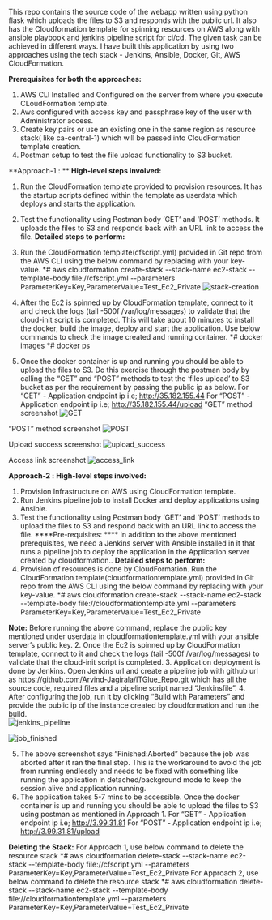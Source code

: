 This repo contains the source code of the webapp written using python flask which uploads the files to S3 and responds with the public url. It also has the Cloudformation template for spinning resources on AWS along with ansible playbook and jenkins pipeline script for ci/cd. The given task can be achieved in different ways. I have built this application by using two approaches using the tech stack - Jenkins, Ansible, Docker, Git, AWS CloudFormation.

**Prerequisites for both the approaches:**
1. AWS CLI Installed and Configured on the server from where you execute CLoudFormation template.
2. Aws configured with access key and passphrase key of the user with Administrator access.
3. Create key pairs or use an existing one in the same region as resource stack( like ca-central-1) which will be passed into CloudFormation template creation. 
4. Postman setup to test the file upload functionality to S3 bucket.

**Approach-1 : **
**High-level steps involved:**
1. Run the CloudFormation template provided to provision resources. It has the startup scripts defined within the template as userdata which deploys and starts the application.
2. Test the functionality using Postman body ‘GET’ and ‘POST’ methods. It  uploads the files to S3 and responds back with an URL link to access the file.
**Detailed steps to perform:**
1. Run the CloudFormation template(cfscript.yml) provided in Git repo from the AWS CLI using the below command by replacing with your key-value.
   	*# aws cloudformation create-stack --stack-name ec2-stack --template-body file://cfscript.yml --parameters ParameterKey=Key,ParameterValue=Test_Ec2_Private
      ![stack-creation](https://user-images.githubusercontent.com/33229776/127478053-0e087f79-8709-454d-8a7d-c9c081d3dc50.jpeg)

2. After the Ec2 is spinned up by CloudFormation template, connect to it and check the logs (tail -500f /var/log/messages) to validate that the cloud-init script is completed. This will take about 10 minutes to install the docker, build the image, deploy  and start the application. Use below commands to check the image created and running container.
     *# docker images
     *# docker ps
3. Once the docker container is up and running you should be able to upload the files to S3. Do this exercise through the postman body by calling the “GET” and “POST” methods to test the ‘files upload’ to S3 bucket as per the requirement by passing the public ip as below. 
     For “GET” - Application endpoint ip i.e; http://35.182.155.44
     For “POST” - Application endpoint ip i.e; http://35.182.155.44/upload 
“GET” method screenshot
![GET](https://user-images.githubusercontent.com/33229776/127474286-ab10ef23-a5d0-4e24-aeee-68a824966c69.jpeg)

“POST” method screenshot
![POST](https://user-images.githubusercontent.com/33229776/127474335-273423a4-ca4a-47cc-9202-125d954fd7ac.jpeg)

Upload success screenshot
![upload_success](https://user-images.githubusercontent.com/33229776/127474366-384fbd66-729e-4a4a-8ae3-0fbf111f8b3c.jpeg)

Access link screenshot
![access_link](https://user-images.githubusercontent.com/33229776/127474382-aeb89fee-d35e-4d15-986a-6027363745bc.jpeg)


**Approach-2 :**
**High-level steps involved:**
1. Provision Infrastructure on AWS using CloudFormation template.
2. Run Jenkins pipeline job to install Docker and deploy applications using Ansible.
3. Test the functionality using Postman body ‘GET’ and ‘POST’ methods to upload the files to S3 and respond back with an URL link to access the file.
****Pre-requisites: ****
In addition to the above mentioned prerequisites, we need a Jenkins server with Ansible installed in it that runs a pipeline job to deploy the application in the Application server created by cloudformation..
**Detailed steps to perform:**
1. Provision of resources is done by CloudFormation. Run the CloudFormation template(cloudformationtemplate.yml) provided in Git repo from the AWS CLI using the below command by replacing with your key-value.
   	*# aws cloudformation create-stack --stack-name ec2-stack --template-body file://cloudformationtemplate.yml --parameters ParameterKey=Key,ParameterValue=Test_Ec2_Private

**Note:** Before running the above command, replace the public key mentioned under userdata in cloudformationtemplate.yml with your ansible server’s public key.
2. Once the Ec2 is spinned up by CloudFormation template, connect to it and check the logs (tail -500f /var/log/messages) to validate that the cloud-init script is completed. 
3. Application deployment is done by Jenkins. Open Jenkins url and create a pipeline job with github url as https://github.com/Arvind-Jagirala/ITGlue_Repo.git which has all the source code, required files and a pipeline script named “Jenkinsfile”.
4. After configuring the job, run it by clicking “Build with Parameters” and provide the public ip of the instance created by cloudformation and run the build.           
![jenkins_pipeline](https://user-images.githubusercontent.com/33229776/127475753-69d00775-4cf0-42c7-b9ab-40f00deb553d.jpeg)

![job_finished](https://user-images.githubusercontent.com/33229776/127475793-47a5e573-2201-4ac7-a302-4f2ca7bc3963.jpeg)


5. The above screenshot says “Finished:Aborted” because the job was aborted after it ran the final step. This is the workaround to avoid the job from running endlessly and needs to be fixed with something like running the application in detached/background mode to keep the session alive and application running.
6. The application takes 5-7 mins to be accessible. Once the docker container is up and running you should be able to upload the files to S3 using postman as mentioned in Approach 1. 
       For “GET” - Application endpoint ip i.e; http://3.99.31.81
       For “POST” - Application endpoint ip i.e; http://3.99.31.81/upload 


**Deleting the Stack:**
For Approach 1, use below command to delete the resource stack
*# aws cloudformation delete-stack --stack-name ec2-stack --template-body file://cfscript.yml --parameters ParameterKey=Key,ParameterValue=Test_Ec2_Private
For Approach 2, use below command to delete the resource stack
*# aws cloudformation delete-stack --stack-name ec2-stack --template-body file://cloudformationtemplate.yml --parameters ParameterKey=Key,ParameterValue=Test_Ec2_Private


